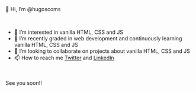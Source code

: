👋 Hi, I’m @hugoscoms

<br>

- 👀 I’m interested in vanilla HTML, CSS and JS
- 🌱 I’m recently graded in web development and continuously learning vanilla HTML, CSS and JS
- 💞️ I’m looking to collaborate on projects about vanilla HTML, CSS and JS
- 📫 How to reach me <a href="https://twitter.com/hugoscoms">Twitter</a> and <a href="https://es.linkedin.com/in/hugoscoms">LinkedIn</a>

<br>

See you soon!!

<!---
hugoscoms/hugoscoms is a ✨ special ✨ repository because its `README.md` (this file) appears on your GitHub profile.
You can click the Preview link to take a look at your changes.
--->
